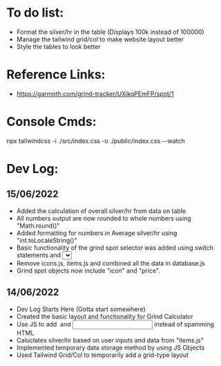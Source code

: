# To do list:

-   Format the silver/hr in the table (Displays 100k instead of 100000)
-   Manage the tailwind grid/col to make website layout better
-   Style the tables to look better

# Reference Links:

-   https://garmoth.com/grind-tracker/UXikqPEmFP/spot/1

# Console Cmds:

npx tailwindcss -i ./src/index.css -o ./public/index.css --watch

# Dev Log:

##   15/06/2022
-   Added the calculation of overall silver/hr from data on table
-   All numbers output are now rounded to whole numbers using "Math.round()"
-   Added formatting for numbers in Average silver/hr using "int.toLocaleString()"
-   Basic functionality of the grind spot selector was added using switch statements and <select>
-   Remove icons.js, items.js and combined all the data in database.js
-   Grind spot objects now include "icon" and "price".

##   14/06/2022
-   Dev Log Starts Here (Gotta start somewhere)
-   Created the basic layout and functionality for Grind Calculator
-   Use JS to add <img> and <input> instead of spamming HTML
-   Caluclates silver/hr based on user inputs and data from "items.js"
-   Implemented temporary data storage method by using JS Objects
-   Used Tailwind Grid/Col to temporarily add a grid-type layout
